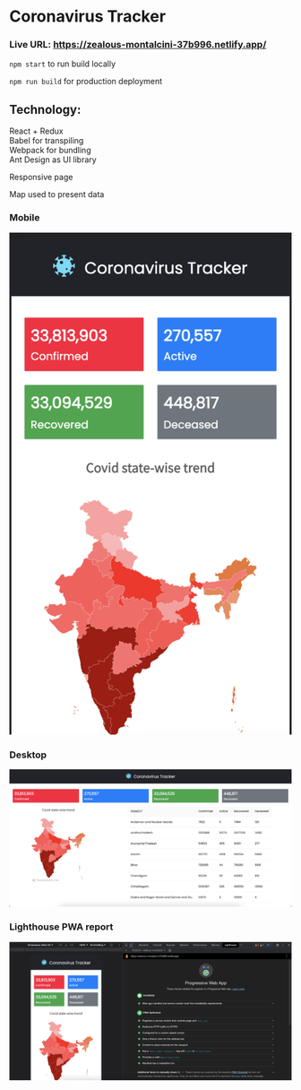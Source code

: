 # Coronavirus Tracker

### Live URL: https://zealous-montalcini-37b996.netlify.app/ <br />

`npm start`
to run build locally

`npm run build`
for production deployment

## Technology:<br />
React + Redux<br />
Babel for transpiling<br />
Webpack for bundling<br />
Ant Design as UI library<br />

Responsive page

Map used to present data


### Mobile<br />
![Mobile](https://raw.githubusercontent.com/drag-bck/coronavirus-tracker-ui/master/s3.png)

### Desktop<br />
![DEsktop](https://raw.githubusercontent.com/drag-bck/coronavirus-tracker-ui/master/s2.png)

### Lighthouse PWA report<br />
![Lighthouse PWA report](https://raw.githubusercontent.com/drag-bck/coronavirus-tracker-ui/master/s1.png)
